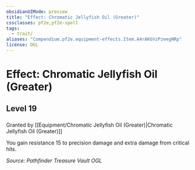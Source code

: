 ```yaml
---
obsidianUIMode: preview
title: "Effect: Chromatic Jellyfish Oil (Greater)"
cssclasses: pf2e,pf2e-spell
tags:
  - trait/
aliases: "Compendium.pf2e.equipment-effects.Item.A4rAKGVzPzeegNRp"
license: OGL
---
```

# Effect: Chromatic Jellyfish Oil (Greater)
## Level 19
### 






Granted by [[Equipment/Chromatic Jellyfish Oil (Greater)|Chromatic Jellyfish Oil (Greater)]]

You gain resistance 15 to precision damage and extra damage from critical hits.

*Source: Pathfinder Treasure Vault*
*OGL*